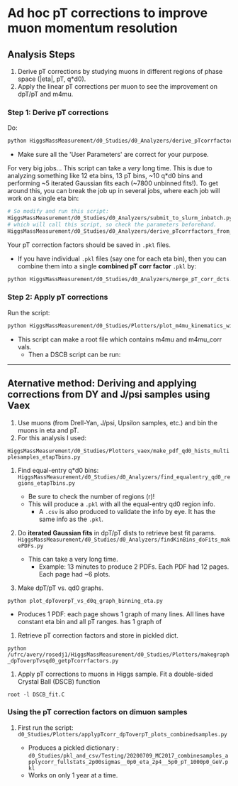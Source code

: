 # Ad hoc pT corrections to improve muon momentum resolution

## Analysis Steps

1. Derive pT corrections by studying muons in different regions of phase space
(|eta|, pT, q*d0).
2. Apply the linear pT corrections per muon to see the improvement on dpT/pT
and m4mu.

### Step 1: Derive pT corrections

Do:

```bash
python HiggsMassMeasurement/d0_Studies/d0_Analyzers/derive_pTcorrfactors_from_ggH_sample.py
```

- Make sure all the 'User Parameters' are correct for your purpose.

For very big jobs... This script can take a _very_ long time.
This is due to analyzing something like 12 eta
bins, 13 pT bins, ~10 q*d0 bins and performing ~5 iterated Gaussian fits each
(~7800 unbinned fits!).
To get around this, you can break the job up in several jobs, where each job
will work on a single eta bin:

```bash
# So modify and run this script:
HiggsMassMeasurement/d0_Studies/d0_Analyzers/submit_to_slurm_inbatch.py
# which will call this script, so check the parameters beforehand.
HiggsMassMeasurement/d0_Studies/d0_Analyzers/derive_pTcorrfactors_from_ggH_sample_template.py
```

Your pT correction factors should be saved in `.pkl` files.

- If you have individual `.pkl` files (say one for each eta bin),
then you can combine them into a single **combined pT corr factor** `.pkl` by:

```bash
python HiggsMassMeasurement/d0_Studies/d0_Analyzers/merge_pT_corr_dcts.py
```

### Step 2: Apply pT corrections

Run the script:

```bash
python HiggsMassMeasurement/d0_Studies/Plotters/plot_m4mu_kinematics_withpTcorr_MC2017ggH.py
```

- This script can make a root file which contains m4mu and m4mu_corr vals.
  - Then a DSCB script can be run: 

---

## Aternative method: Deriving and applying corrections from DY and J/psi samples using Vaex

1. Use muons (from Drell-Yan, J/psi, Upsilon samples, etc.) and bin the muons in eta and pT.
2. For this analysis I used:

`HiggsMassMeasurement/d0_Studies/Plotters_vaex/make_pdf_qd0_hists_multiplesamples_etapTbins.py`

1. Find equal-entry q*d0 bins:
`HiggsMassMeasurement/d0_Studies/d0_Analyzers/find_equalentry_qd0_regions_etapTbins.py`
   - Be sure to check the number of regions (r)!
   - This will produce a `.pkl` with all the equal-entry qd0 region info. 
      * A `.csv` is also produced to validate the info by eye.
      It has the same info as the `.pkl`.

1. Do **iterated Gaussian fits** in dpT/pT dists to retrieve best fit params.
`HiggsMassMeasurement/d0_Studies/d0_Analyzers/findKinBins_doFits_makePDFs.py`
   - This can take a very long time. 
      - Example: 13 minutes to produce 2 PDFs.
   Each PDF had 12 pages. 
   Each page had ~6 plots.

1. Make dpT/pT vs. qd0 graphs.

`python plot_dpToverpT_vs_d0q_graph_binning_eta.py`

- Produces 1 PDF: 
each page shows 1 graph of many lines. 
All lines have constant eta bin and all pT ranges. has 1 graph of 

1. Retrieve pT correction factors and store in pickled dict.

`python /ufrc/avery/rosedj1/HiggsMassMeasurement/d0_Studies/Plotters/makegraph_dpToverpTvsqd0_getpTcorrfactors.py`

1. Apply pT corrections to muons in Higgs sample. 
Fit a double-sided Crystal Ball (DSCB) function
   
`root -l DSCB_fit.C`

### Using the pT correction factors on dimuon samples

1. First run the script: `d0_Studies/Plotters/applypTcorr_dpToverpT_plots_combinedsamples.py`

   - Produces a pickled dictionary :
   `d0_Studies/pkl_and_csv/Testing/20200709_MC2017_combinesamples_applycorr_fullstats_2p00sigmas__0p0_eta_2p4__5p0_pT_1000p0_GeV.pkl`
   - Works on only 1 year at a time. 